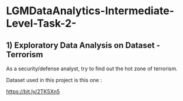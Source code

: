 # LGMDataAnalytics-Intermediate-Level-Task-2-

## 1) Exploratory Data Analysis on Dataset - Terrorism 

As a security/defense analyst, try to find out the hot zone of terrorism.

Dataset used in this project is this one :

https://bit.ly/2TK5Xn5
